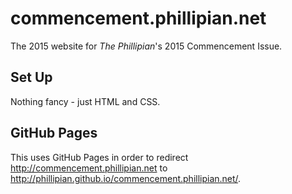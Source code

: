 # commencement.phillipian.net
The 2015  website for _The Phillipian_'s 2015 Commencement Issue.

## Set Up
Nothing fancy - just HTML and CSS.

## GitHub Pages
This uses GitHub Pages in order to redirect http://commencement.phillipian.net to http://phillipian.github.io/commencement.phillipian.net/. 
